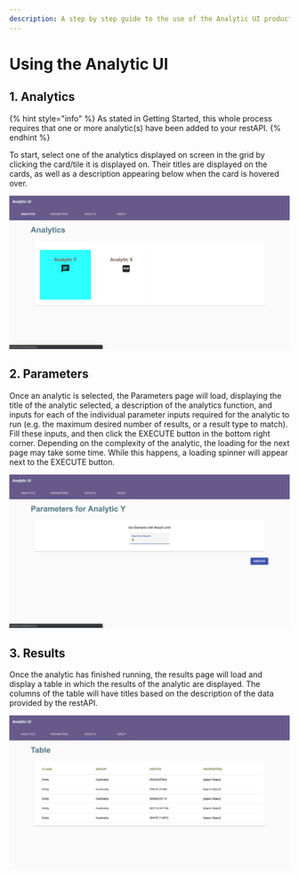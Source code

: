 ```yaml
---
description: A step by step guide to the use of the Analytic UI product
---
```


# Using the Analytic UI

## 1. Analytics

{% hint style="info" %}
As stated in Getting Started, this whole process requires that one or more analytic\(s\) have been added to your restAPI.
{% endhint %}

To start, select one of the analytics displayed on screen in the grid by clicking the card/tile it is displayed on. Their titles are displayed on the cards, as well as a description appearing below when the card is hovered over.

![The Analytics page where the restAPI has been used to create 2 analytics; X and Y.](./analytics/analytics-ui/assets/2_analytics.png)

## 2. Parameters

Once an analytic is selected, the Parameters page will load, displaying the title of the analytic selected, a description of the analytics function, and inputs for each of the individual parameter inputs required for the analytic to run \(e.g. the maximum desired number of results, or a result type to match\). Fill these inputs, and then click the EXECUTE button in the bottom right corner. Depending on the complexity of the analytic, the loading for the next page may take some time. While this happens, a loading spinner will appear next to the EXECUTE button.

![The Parameters page where Analytic Y was clicked and so the parameters for said analytic, in this case, just the one of "Maximum Results" are given inputs, which has in this case been filled out as 5, meaning the user would get 5 results returned.](./analytics/analytics-ui/assets/analytic_y_params.png)

## 3. Results

Once the analytic has finished running, the results page will load and display a table in which the results of the analytic are displayed. The columns of the table will have titles based on the description of the data provided by the restAPI.

![The is the Results page as it would be when Analytic Y is run with a Maximum Results parameter of 5.](./analytics/analytics-ui/assets/results.png)
